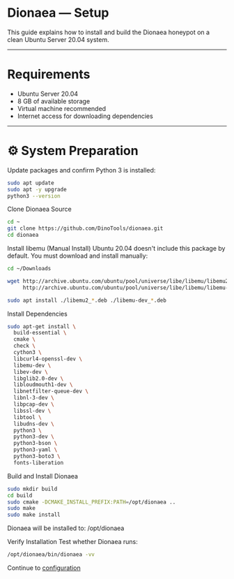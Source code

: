 # Dionaea — Setup

This guide explains how to install and build the Dionaea honeypot on a clean Ubuntu Server 20.04 system.

---

#  Requirements

- Ubuntu Server 20.04
- 8 GB of available storage
- Virtual machine recommended
- Internet access for downloading dependencies

---

# ⚙ System Preparation

Update packages and confirm Python 3 is installed:

```bash
sudo apt update
sudo apt -y upgrade
python3 --version
```
 Clone Dionaea Source
```bash
cd ~
git clone https://github.com/DinoTools/dionaea.git
cd dionaea
```
 Install libemu (Manual Install)
Ubuntu 20.04 doesn't include this package by default. You must download and install manually:
```bash
cd ~/Downloads

wget http://archive.ubuntu.com/ubuntu/pool/universe/libe/libemu/libemu2_0.2.0+git20120122-1.2build1_amd64.deb \
     http://archive.ubuntu.com/ubuntu/pool/universe/libe/libemu/libemu-dev_0.2.0+git20120122-1.2build1_amd64.deb

sudo apt install ./libemu2_*.deb ./libemu-dev_*.deb
```
 Install Dependencies
```bash
sudo apt-get install \
  build-essential \
  cmake \
  check \
  cython3 \
  libcurl4-openssl-dev \
  libemu-dev \
  libev-dev \
  libglib2.0-dev \
  libloudmouth1-dev \
  libnetfilter-queue-dev \
  libnl-3-dev \
  libpcap-dev \
  libssl-dev \
  libtool \
  libudns-dev \
  python3 \
  python3-dev \
  python3-bson \
  python3-yaml \
  python3-boto3 \
  fonts-liberation
```
 Build and Install Dionaea
```bash
sudo mkdir build
cd build
sudo cmake -DCMAKE_INSTALL_PREFIX:PATH=/opt/dionaea ..
sudo make
sudo make install
```
Dionaea will be installed to: /opt/dionaea

Verify Installation
Test whether Dionaea runs:
```bash
/opt/dionaea/bin/dionaea -vv
```

Continue to [configuration](./Dionaea/configuration.md)

